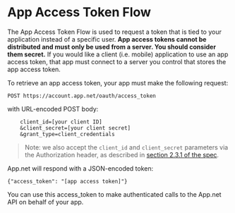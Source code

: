 # App Access Token Flow

The App Access Token Flow is used to request a token that is tied to your application instead of a specific user. **App access tokens cannot be distributed and must only be used from a server. You should consider them secret.** If you would like a client (i.e. mobile) application to use an app access token, that app must connect to a server you control that stores the app access token.

To retrieve an app access token, your app must make the following request:

    POST https://account.app.net/oauth/access_token

with URL-encoded POST body:

        client_id=[your client ID]
        &client_secret=[your client secret]
        &grant_type=client_credentials

> Note: we also accept the `client_id` and `client_secret` parameters via the Authorization header, as described in [section 2.3.1 of the spec](http://tools.ietf.org/html/draft-ietf-oauth-v2-31#section-2.3.1).

App.net will respond with a JSON-encoded token:

    {"access_token": "[app access token]"}

You can use this access_token to make authenticated calls to the App.net API on behalf of your app.
